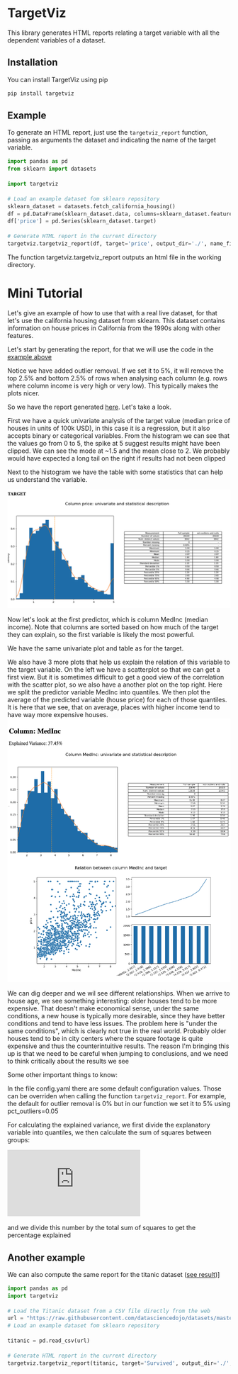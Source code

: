 # TargetViz
This library generates HTML reports relating a target variable with all the dependent variables of a dataset.

## Installation
You can install TargetViz using pip

```bash
pip install targetviz
```


## Example
To generate an HTML report, just use the `targetviz_report` function, passing as arguments the dataset and indicating the name of the target variable.
```py
import pandas as pd
from sklearn import datasets

import targetviz

# Load an example dataset fom sklearn repository
sklearn_dataset = datasets.fetch_california_housing()
df = pd.DataFrame(sklearn_dataset.data, columns=sklearn_dataset.feature_names)
df['price'] = pd.Series(sklearn_dataset.target)

# Generate HTML report in the current directory
targetviz.targetviz_report(df, target='price', output_dir='./', name_file_out="cal_housing.html", pct_outliers=.05)
```

The function targetviz.targetviz_report outputs an html file in the working directory.


# Mini Tutorial
Let's give an example of how to use that with a real live dataset, for that let's use the california housing dataset from sklearn.
This dataset contains information on house prices in California from the 1990s along with other features.

Let's start by generating the report, for that we will use the code in the [example above](#example)

Notice we have added outlier removal. If we set it to 5%, it will remove the top 2.5% and bottom 2.5% of rows when analysing each column (e.g. rows where column income is very high or very low). This typically makes the plots nicer.

So we have the report generated [here](./samples/cal_housing.html). Let's take a look.

First we have a quick univariate analysis of the target value (median price of houses in units of 100k USD), in this case it is a regression, but it also accepts binary or categorical variables.
From the histogram we can see that the values go from 0 to 5, the spike at 5 suggest results might have been clipped. We can see the mode at ~1.5 and the mean close to 2. We probably would have expected a long tail on the right if results had not been clipped

Next to the histogram we have the table with some statistics that can help us understand the variable.

![alt text](./img/cal_housing_target_analysis.png)


Now let's look at the first predictor, which is column MedInc (median income). Note that columns are sorted based on how much of the target they can explain, so the first variable is likely the most powerful.

We have the same univariate plot and table as for the target.

We also have 3 more plots that help us explain the relation of this variable to the target variable.
On the left we have a scatterplot so that we can get a first view. But it is sometimes difficult to get a good view of the correlation with the scatter plot, so we also have a another plot on the top right. Here we split the predictor variable MedInc into quantiles. We then plot the average of the predicted variable (house price) for each of those quantiles. It is here that we see, that on average, places with higher income tend to have way more expensive houses.
![alt text](img/cal_housing_medinc_analysis.png)

We can dig deeper and we wil see different relationships. When we arrive to house age, we see something interesting: older houses tend to be more expensive. That doesn't make economical sense, under the same conditions, a new house is typically more desirable, since they have better conditions and tend to have less issues.
The problem here is "under the same conditions", which is clearly not true in the real world. Probably older houses tend to be in city centers where the square footage is quite expensive and thus the counterintuitive results.
The reason I'm bringing this up is that we need to be careful when jumping to conclusions, and we need to think critically about the results we see

Some other important things to know:

In the file config.yaml there are some default configuration values. Those can be overriden when calling the function `targetviz_report`. For example, the default for outlier removal is 0% but in our function we set it to 5% using pct_outliers=0.05

For calculating the explained variance, we first divide the explanatory variable into quantiles, we then calculate the sum of squares between groups:

![equation](https://latex.codecogs.com/gif.latex?%5Ctext%7BSSB%7D%20%3D%20%5Csum_%7Bj%3D1%7D%5E%7Bk%7D%20n_j%20%28%5Cbar%7By%7D_j%20-%20%5Cbar%7By%7D%29%5E2)


and we divide this number by the total sum of squares to get the percentage explained


## Another example
We can also compute the same report for the titanic dataset ([see result](./samples/titanic.html))]


```py
import pandas as pd
import targetviz

# Load the Titanic dataset from a CSV file directly from the web
url = "https://raw.githubusercontent.com/datasciencedojo/datasets/master/titanic.csv"
# Load an example dataset fom sklearn repository

titanic = pd.read_csv(url)

# Generate HTML report in the current directory
targetviz.targetviz_report(titanic, target='Survived', output_dir='./', name_file_out="titanic.html", pct_outliers=.05)
```
